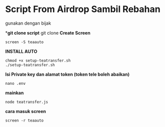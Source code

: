 # Script From Airdrop Sambil Rebahan
gunakan dengan bijak 

***git clone script**
git clone
**Create Screen**
```
screen -S teaauto
```
**INSTALL AUTO**
```
chmod +x setup-teatransfer.sh
./setup-teatransfer.sh
```
**Isi Private key dan alamat token (token tele boleh abaikan)**
```
nano .env
```
**mainkan**
```
node teatransfer.js
```
**cara masuk screen**
```
screen -r teaauto
```
